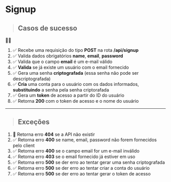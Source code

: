 # Signup

> ## Casos de sucesso
🔲✅

1. ✅  Recebe uma requisição do tipo **POST** na rota **/api/signup**
2. ✅  Valida dados obrigatórios **name**, **email**, **password**
3. ✅  Valida que o campo **email** é um e-mail válido
4. ✅  **Valida** se já existe um usuário com o email fornecido
5. ✅  Gera uma senha **criptografada** (essa senha não pode ser descriptografada)
6. ✅  **Cria** uma conta para o usuário com os dados informados, **substituindo** a senha pela senha criptorafada
7. ✅  Gera um **token** de acesso a partir do ID do usuário
8. ✅  Retorna **200** com o token de acesso e o nome do usuário

---

> ## Exceções

1. 🔲 Retorna erro **404** se a API não existir
2. ✅ Retorna erro **400** se name, email, password não forem fornecidos pelo client
3. ✅ Retorna erro **400** se o campo email for um e-mail inválido
4. ✅ Retorna erro **403** se o email fornecido já estiver em uso
5. ✅ Retorna erro **500** se der erro ao tentar gerar uma senha criptografada
6. ✅ Retorna erro **500** se der erro ao tentar criar a conta do usuário
7. ✅ Retorna erro **500** se der erro ao tentar gerar o token de acesso
